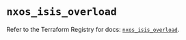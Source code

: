 # `nxos_isis_overload`

Refer to the Terraform Registry for docs: [`nxos_isis_overload`](https://registry.terraform.io/providers/ciscodevnet/nxos/0.5.10/docs/resources/isis_overload).
